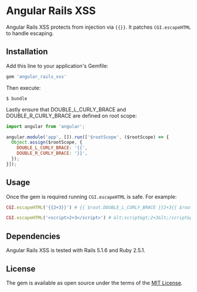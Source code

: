 # Angular Rails XSS

Angular Rails XSS protects from injection via `{{}}`. It patches `CGI.escapeHTML` to handle escaping.

## Installation

Add this line to your application's Gemfile:

```ruby
gem 'angular_rails_xss'
```

Then execute:

    $ bundle

Lastly ensure that DOUBLE_L_CURLY_BRACE and DOUBLE_R_CURLY_BRACE are defined on root scope:

```javascript
import angular from 'angular';

angular.module('app', []).run(['$rootScope', ($rootScope) => {
  Object.assign($rootScope, {
    DOUBLE_L_CURLY_BRACE: '{{',
    DOUBLE_R_CURLY_BRACE: '}}',
  });
}]);
```

## Usage

Once the gem is required running `CGI.escapeHTML` is safe. For example:

```ruby
CGI.escapeHTML('{{2+3}}') # {{ $root.DOUBLE_L_CURLY_BRACE }}2+3{{ $root.DOUBLE_R_CURLY_BRACE }}
```

```ruby
CGI.escapeHTML('<script>2+3</script>') # &lt;script&gt;2+3&lt;/script&gt;
```
## Dependencies

Angular Rails XSS is tested with Rails 5.1.6 and Ruby 2.5.1.

## License

The gem is available as open source under the terms of the [MIT License](http://opensource.org/licenses/MIT).

